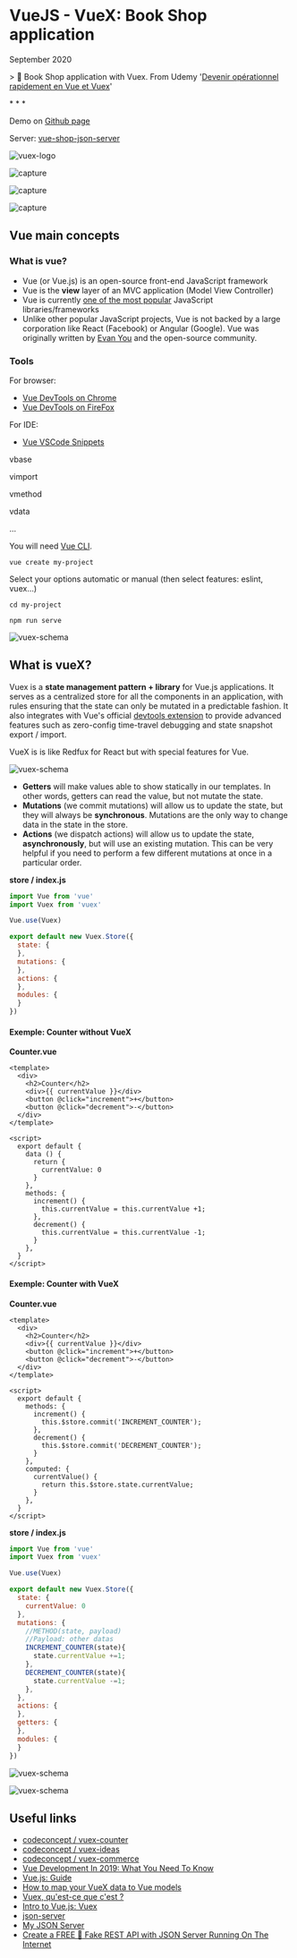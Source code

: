 # VueJS - VueX: Book Shop application

September 2020

\> 🔨 Book Shop application with Vuex. From Udemy '[Devenir opérationnel rapidement en Vue et Vuex](https://www.udemy.com/course/devenir-operationnel-rapidement-en-vue-et-vuex/)'

\* * *

Demo on [Github page](https://raigyo.github.io/vuex-shop/)

Server: [vue-shop-json-server](https://my-json-server.typicode.com/raigyo/vue-shop-json-server)

![vuex-logo](_readme-img/vuex-logo.jpeg)

![capture](_readme-img/viewx-shop-capture-01.png)

![capture](_readme-img/viewx-shop-capture-02.png)

![capture](_readme-img/viewx-shop-capture-03.png)

## Vue main concepts

### What is vue?

- Vue (or Vue.js) is an open-source front-end JavaScript framework
- Vue is the **view** layer of an MVC application (Model View Controller)
- Vue is currently [one of the most popular](https://github.com/vuejs/vue) JavaScript libraries/frameworks
- Unlike other popular JavaScript projects, Vue is not backed by a large corporation like React (Facebook) or Angular (Google). Vue was originally written by [Evan You](https://github.com/yyx990803) and the open-source community.

### Tools

For browser:

- [Vue DevTools on Chrome](https://chrome.google.com/webstore/detail/vuejs-devtools/nhdogjmejiglipccpnnnanhbledajbpd?hl=en)
- [Vue DevTools on FireFox](https://addons.mozilla.org/en-US/firefox/addon/vue-js-devtools/)

For IDE:

- [Vue VSCode Snippets](https://marketplace.visualstudio.com/items?itemName=sdras.vue-vscode-snippets)

vbase

vimport

vmethod

vdata

...

You will need [Vue CLI](https://cli.vuejs.org/).

`vue create my-project`

Select your options automatic or manual (then select features: eslint, vuex...)

`cd my-project`

`npm run serve`

![vuex-schema](_readme-img/vue-install.PNG)



## What is vueX?

Vuex is a **state management pattern + library** for Vue.js applications. It serves as a centralized store for all the components in an application, with rules ensuring that the state can only be mutated in a predictable fashion. It also integrates with Vue's official [devtools extension](https://github.com/vuejs/vue-devtools) to provide advanced features such as zero-config time-travel debugging and state snapshot export / import.

VueX is is like Redfux for React but with  special features for Vue.

![vuex-schema](_readme-img/vuex-schema.png)

- **Getters** will make values able to show statically in our templates. In other words, getters can read the value, but not mutate the state.
- **Mutations** (we commit mutations) will allow us to update the state, but they will always be **synchronous**. Mutations are the only way to change data in the state in the store.
- **Actions** (we dispatch actions) will allow us to update the state, **asynchronously**, but will use an existing mutation. This can be very helpful if you need to perform a few different mutations at once in a particular order.

**store / index.js**

````js
import Vue from 'vue'
import Vuex from 'vuex'

Vue.use(Vuex)

export default new Vuex.Store({
  state: {
  },
  mutations: {
  },
  actions: {
  },
  modules: {
  }
})
````

#### Exemple: Counter without VueX

**Counter.vue**

````vue
<template>
  <div>
    <h2>Counter</h2>
    <div>{{ currentValue }}</div>
    <button @click="increment">+</button>
    <button @click="decrement">-</button>
  </div>
</template>

<script>
  export default {
    data () {
      return {
        currentValue: 0
      }
    },
    methods: {
      increment() {
        this.currentValue = this.currentValue +1;
      },
      decrement() {
        this.currentValue = this.currentValue -1;
      }
    },
  }
</script>
````

#### Exemple: Counter with VueX

**Counter.vue**

````vue
<template>
  <div>
    <h2>Counter</h2>
    <div>{{ currentValue }}</div>
    <button @click="increment">+</button>
    <button @click="decrement">-</button>
  </div>
</template>

<script>
  export default {
    methods: {
      increment() {
        this.$store.commit('INCREMENT_COUNTER');
      },
      decrement() {
        this.$store.commit('DECREMENT_COUNTER');
      }
    },
    computed: {
      currentValue() {
        return this.$store.state.currentValue;
      }
    },
  }
</script>
````

**store / index.js**

````js
import Vue from 'vue'
import Vuex from 'vuex'

Vue.use(Vuex)

export default new Vuex.Store({
  state: {
    currentValue: 0
  },
  mutations: {
    //METHOD(state, payload)
    //Payload: other datas
    INCREMENT_COUNTER(state){
      state.currentValue +=1;
    },
    DECREMENT_COUNTER(state){
      state.currentValue -=1;
    },
  },
  actions: {
  },
  getters: {      
  },
  modules: {
  }
})
````

![vuex-schema](_readme-img/vue-dev-tool-01.PNG) 



![vuex-schema](_readme-img/vue-dev-tool-02.PNG) 


## Useful links

- [codeconcept / vuex-counter](https://github.com/codeconcept/vuex-counter)
- [codeconcept / vuex-ideas](https://github.com/codeconcept/vuex-ideas)
- [codeconcept / vuex-commerce](https://github.com/codeconcept/vuex-commerce)
- [Vue Development In 2019: What You Need To Know](https://vuejsdevelopers.com/2018/12/04/vue-js-2019-knowledge-map/)
- [Vue.js: Guide](https://v1.vuejs.org/guide/syntax.html)
- [How to map your VueX data to Vue models](https://dev.to/aminnairi/how-to-map-your-vuex-data-to-vue-models-2o6l)
- [Vuex, qu'est-ce que c'est ?](https://vuex.vuejs.org/fr/)
- [Intro to Vue.js: Vuex](https://css-tricks.com/intro-to-vue-4-vuex/)
- [json-server](https://www.npmjs.com/package/json-server?activeTab=versions)
- [My JSON Server](https://my-json-server.typicode.com/)
- [Create a FREE 🎉 Fake REST API with JSON Server Running On The Internet](https://medium.com/@royanimesh2211/create-a-free-fake-rest-api-with-json-server-running-on-the-internet-30a627c7c20d)
